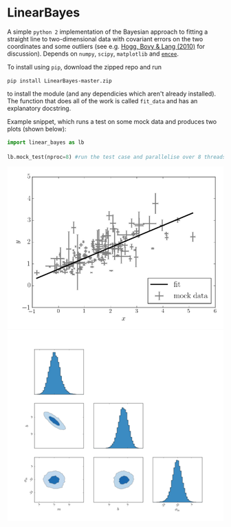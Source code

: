 # LinearBayes

A simple `python 2` implementation of the Bayesian approach to fitting a straight 
line to two-dimensional data with covariant errors on the two coordinates and some outliers 
(see e.g. [Hogg, Bovy & Lang (2010)](http://arxiv.org/abs/1008.4686) for discussion). Depends 
on `numpy`, `scipy`, `matplotlib` and [`emcee`](https://github.com/dfm/emcee).

To install using `pip`, download the zipped repo and run

`pip install LinearBayes-master.zip`

to install the module (and any dependicies which aren't already installed). The function that 
does all of the work is called `fit_data` and has an explanatory docstring.

Example snippet, which runs a test on some mock data and produces two plots (shown below):

```python
import linear_bayes as lb

lb.mock_test(nproc=8) #run the test case and parallelise over 8 threads

```

![Alt text](mock_fit.png?raw=true)
![Alt text](mock_triangle.png?raw=true)